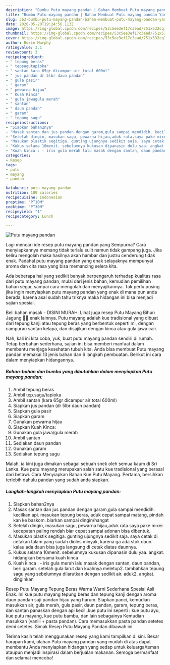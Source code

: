 ```yaml
---
description: "Bumbu Putu mayang pandan | Bahan Membuat Putu mayang pandan Yang Menggugah Selera"
title: "Bumbu Putu mayang pandan | Bahan Membuat Putu mayang pandan Yang Menggugah Selera"
slug: 363-bumbu-putu-mayang-pandan-bahan-membuat-putu-mayang-pandan-yang-menggugah-selera
date: 2020-05-20T19:24:56.113Z
image: https://img-global.cpcdn.com/recipes/53c5ee3ef17c3ead/751x532cq70/putu-mayang-pandan-foto-resep-utama.jpg
thumbnail: https://img-global.cpcdn.com/recipes/53c5ee3ef17c3ead/751x532cq70/putu-mayang-pandan-foto-resep-utama.jpg
cover: https://img-global.cpcdn.com/recipes/53c5ee3ef17c3ead/751x532cq70/putu-mayang-pandan-foto-resep-utama.jpg
author: Roxie Murphy
ratingvalue: 3.1
reviewcount: 3
recipeingredient:
- " tepung beras"
- " tepsagutapioka"
- " santan kara 65gr dicampur air total 600ml"
- " jus pandan dr 5lbr daun pandan"
- " gula pasir"
- " garam"
- " pewarna hijau"
- " Kuah Kinca"
- " gula jawagula merah"
- " santan"
- " daun pandan"
- " garam"
- " tepung sagu"
recipeinstructions:
- "Siapkan bahan2nya"
- "Masak santan dan jus pandan dengan garam,gula sampai mendidih. kecilkan api. masukan tepung beras, aduk cepat sampai matang, pindah kan ke baskom. biarkan sampai dingin/hangat"
- "Setelah dingin, masukan sagu, pewarna hijau,aduk rata.saya pake mixer kecepatan paling rendah biar cepat sampai adonan bisa dibentuk."
- "Masukan plastik segitiga. gunting ujungnya sedikit saja. saya cetak di cetakan talam yang sudah dioles minyak, karena ga ada stok daun. kalau ada daun bisa juga langsung di cetak diatas daunnya."
- "Kukus selama 10menit. sebelumnya kukusan dipanasin dulu yaa. angkat. hidangkan bersama kuah kinca"
- "Kuah kinca : - iris gula merah lalu masak dengan santan, daun pandan, beri garam. setelah gula larut dan kuahnya meletup2. tambahkan tepung sagu yang sebelumnya dilarutkan dengan sedikit air. aduk2. angkat. dinginkan"
categories:
- Resep
tags:
- putu
- mayang
- pandan

katakunci: putu mayang pandan 
nutrition: 109 calories
recipecuisine: Indonesian
preptime: "PT10M"
cooktime: "PT30M"
recipeyield: "1"
recipecategory: Lunch

---
```



![Putu mayang pandan](https://img-global.cpcdn.com/recipes/53c5ee3ef17c3ead/751x532cq70/putu-mayang-pandan-foto-resep-utama.jpg)

Lagi mencari ide resep putu mayang pandan yang Sempurna? Cara menyiapkannya memang tidak terlalu sulit namun tidak gampang juga. Jika keliru mengolah maka hasilnya akan hambar dan justru cenderung tidak enak. Padahal putu mayang pandan yang enak selayaknya mempunyai aroma dan cita rasa yang bisa memancing selera kita.

Ada beberapa hal yang sedikit banyak berpengaruh terhadap kualitas rasa dari putu mayang pandan, mulai dari jenis bahan, kemudian pemilihan bahan segar, sampai cara mengolah dan menyajikannya. Tak perlu pusing jika ingin menyiapkan putu mayang pandan yang enak di mana pun anda berada, karena asal sudah tahu triknya maka hidangan ini bisa menjadi sajian spesial.

Beli bahan masak - DISINI MURAH. Lihat juga resep Putu Mayang Bihun Jagung 🥥🌽 enak lainnya. Putu mayang adalah kue tradisional yang dibuat dari tepung kanji atau tepung beras yang berbentuk seperti mi, dengan campuran santan kelapa, dan disajikan dengan kinca atau gula jawa cair.


Nah, kali ini kita coba, yuk, buat putu mayang pandan sendiri di rumah. Tetap berbahan sederhana, sajian ini bisa memberi manfaat dalam membantu menjaga kesehatan tubuh kita. Anda bisa membuat Putu mayang pandan memakai 13 jenis bahan dan 6 langkah pembuatan. Berikut ini cara dalam menyiapkan hidangannya.

<!--inarticleads1-->

##### Bahan-bahan dan bumbu yang dibutuhkan dalam menyiapkan Putu mayang pandan:

1. Ambil  tepung beras
1. Ambil  tep.sagu/tapioka
1. Ambil  santan (kara 65gr dicampur air total 600ml)
1. Siapkan  jus pandan (dr 5lbr daun pandan)
1. Siapkan  gula pasir
1. Siapkan  garam
1. Gunakan  pewarna hijau
1. Siapkan  Kuah Kinca:
1. Gunakan  gula jawa/gula merah
1. Ambil  santan
1. Sediakan  daun pandan
1. Gunakan  garam
1. Sediakan  tepung sagu


Malah, ia kini juga dimakan sebagai sebuah snek oleh semua kaum di Sri Lanka. Kue putu mayang merupakan salah satu kue tradisional yang berasal dari betawi. Cara Menyiapkan Bahan Kue Putu Mayang. Pertama, bersihkan terlebih dahulu pandan yang sudah anda siapkan. 

<!--inarticleads2-->

##### Langkah-langkah menyiapkan Putu mayang pandan:

1. Siapkan bahan2nya
1. Masak santan dan jus pandan dengan garam,gula sampai mendidih. kecilkan api. masukan tepung beras, aduk cepat sampai matang, pindah kan ke baskom. biarkan sampai dingin/hangat
1. Setelah dingin, masukan sagu, pewarna hijau,aduk rata.saya pake mixer kecepatan paling rendah biar cepat sampai adonan bisa dibentuk.
1. Masukan plastik segitiga. gunting ujungnya sedikit saja. saya cetak di cetakan talam yang sudah dioles minyak, karena ga ada stok daun. kalau ada daun bisa juga langsung di cetak diatas daunnya.
1. Kukus selama 10menit. sebelumnya kukusan dipanasin dulu yaa. angkat. hidangkan bersama kuah kinca
1. Kuah kinca : - iris gula merah lalu masak dengan santan, daun pandan, beri garam. setelah gula larut dan kuahnya meletup2. tambahkan tepung sagu yang sebelumnya dilarutkan dengan sedikit air. aduk2. angkat. dinginkan


Resep Putu Mayang Tepung Beras Warna Warni Sederhana Spesial Asli Enak. Ini kue putu mayang tepung beras dan tepung kanji dengan aroma daun pandan suji pandan hijau yang harum. Siapkan panci, kemudian masukkan air, gula merah, gula pasir, daun pandan, garam, tepung beras, dan santan panaskan dengan api kecil..kue putu ini seperti : kue putu ayu, kue putu mayang, kue putu bambu, dan lain sebagainya Kemudian masukkan (vanili + pasta pandan). Cara memasukkan pasta pandan setetes demi setetes. Simak Resep Putu Mayang Pandan dibawah ini. 

Terima kasih telah menggunakan resep yang kami tampilkan di sini. Besar harapan kami, olahan Putu mayang pandan yang mudah di atas dapat membantu Anda menyiapkan hidangan yang sedap untuk keluarga/teman ataupun menjadi inspirasi dalam berjualan makanan. Semoga bermanfaat dan selamat mencoba!
